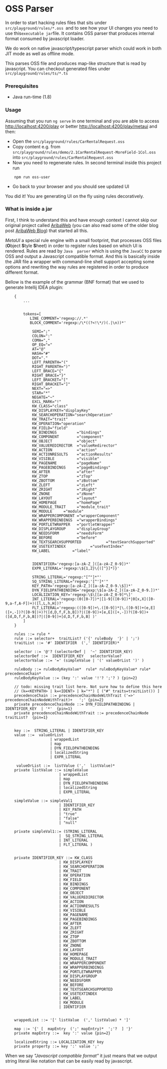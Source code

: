 # OSS Parser

In order to start hacking rules files that sits under `src/playground/rules/*.oss `and to see how your UI changes you need to use
this` executable jar `file. It contains OSS parser that produces internal format consumed by javascript loader.  

We do work on native javascript/typescript parser which could work in both JIT mode as well as offline mode. 

This parses OSS file and produces map-like structure that is read by javascript. You can checkout
generated files under `src/playground/rules/ts/*.ts`


### Prerequisites 

* Java run-time (1.8)



### Usage


Assuming that you run `ng serve` in one terminal and you are able to access [http://localhost:4200/play][1] or better 
[http://localhost:4200/play/metaui][2] and then:

*  Open the `src/playground/rules/CarRentalRequest.oss`
*  Copy content e.g. from `src/playground/rules/demo/2.1CarRentalRequest-MoreField-1Col.oss` into `src/playground/rules/CarRentalRequest.oss`  
*  Now you need to regenerate rules. In second terminal inside this project run 

```
    npm run oss-user
```
 
* Go back to your browser and you should see updated UI 
 
 You did it! You are generating UI on the fly using rules decoratively. 


### What is inside a jar

First, I think to understand this and have enough context I cannot skip our original project called [AribaWeb][3] (you can also
read some of the older blog post  [AribaWeb Blog][3]) that started all this. 

_MetaUI_ a special rule engine with a small footprint, that processes OSS files (**O**bject **S**tyle **S**heet) in order to 
register rules based on which UI is rendered. Rules are read by `Java  parser` which is using the `JavaCC` to parse OSS and output a Javascript compatible 
format. And this is basically inside the JAR file a wrapper with command-line shell support accepting some 
options and rewriting the way rules are registered in order to produce different format.


Bellow is the example of the grammar (BNF format) that we used to generate Intellij IDEA plugin:

```
    {
        ...
    
    
        tokens=[
           LINE_COMMENT='regexp://.*'
           BLOCK_COMMENT='regexp:/\*((?<!\*/)(.|\n))*'
    
            SEMI=";"
            COLON=":"
            COMA=","
            OP_EQ="="
            AT="@"
            HASH="#"
            DOT="."
            LEFT_PARENTH="("
            RIGHT_PARENTH=")"
            LEFT_BRACE="{"
            RIGHT_BRACE="}"
            LEFT_BRACKET="["
            RIGHT_BRACKET="]"
            NEXT="=>"
            STAR="*"
            NEGATE="~"
            EXCL_MARK="!"
            KW_CLASS="class"
            KW_DISPLAYKEY="displayKey"
            KW_SEARCHOPERATION="searchOperation"
            KW_TRAIT="trait"
            KW_OPERATION="operation"
            KW_FIELD="field"
            KW_BINDINGS         ="bindings"
            KW_COMPONENT        ="component"
            KW_OBJECT           ="object"
            KW_VALUEREDIRECTOR  ="valueRedirector"
            KW_ACTION           ="action"
            KW_ACTIONRESULTS    ="actionResults"
            KW_VISIBLE          ="visible"
            KW_PAGENAME         ="pageName"
            KW_PAGEBINDINGS     ="pageBindings"
            KW_AFTER            ="after"
            KW_ZTOP             ="zTop"
            KW_ZBOTTOM          ="zBottom"
            KW_ZLEFT            ="zLeft"
            KW_ZRIGHT           ="zRight"
            KW_ZNONE            ="zNone"
            KW_LAYOUT           ="layout"
            KW_HOMEPAGE         ="homePage"
            KW_MODULE_TRAIT     ="module_trait"
            KW_MODULE     ="module"
            KW_WRAPPERCOMPONENT ="wrapperComponent"
            KW_WRAPPERBINDINGS  ="wrapperBindings"
            KW_PORTLETWRAPPER   ="portletWrapper"
            KW_DISPLAYGROUP     ="displayGroup"
            KW_NEEDSFORM        ="needsForm"
            KW_BEFORE           ="before"
            KW_TEXTSEARCHSUPPORTED           ="textSearchSupported"
            KW_USETEXTINDEX           ="useTextIndex"
            KW_LABEL          ="label"
    
    
            IDENTIFIER='regexp:[a-zA-Z_]([a-zA-Z_0-9])*'
            EXPR_LITERAL='regexp:\${1,2}\{([^}]*)}'
    
            STRING_LITERAL='regexp:"[^"]*"'
            SQ_STRING_LITERAL="regexp:'[^']*'"
            KEY_PATH='regexp:[a-zA-Z_]([a-zA-Z_0-9.\$])*'
            DYN_FIELDPATHBINDING='regexp:\$[a-zA-Z_]([a-zA-Z_0-9.])*'
            LOCALIZATION_KEY='regexp:\$\[[a-zA-Z_0-9]*\]'
            INT_LITERAL='regexp:(0([0-7])*|[1-9]([0-9])*|0[x,X]([0-9,a-f,A-F])+)([l,L,h,H])?'
            FLT_LITERAL='regexp:(([0-9])+\.([0-9])*|\.([0-9])+(e,E]([+,-])?([0-9])+)?([d,D,f,F,b,B])?|([0-9])+[e,E]([+,-])?([0-9])+([d,D,f,F,b,B])?|([0-9])+[d,D,f,F,b,B] )'
        ]
    }
    
    rules ::= rule *
    rule ::= selector+  traitList? ('{' ruleBody  '}' | ';')
    traitList ::= '#' IDENTIFIER  (',' IDENTIFIER)*
    
    selector ::= '@'? (selectorDef |  '~' IDENTIFIER_KEY)
    selectorDef ::=  IDENTIFIER_KEY   selectorValue?
    selectorValue ::= '=' (simpleValue | '(' valueOrList ')' )
    
    ruleBody ::= ruleBodyKeyValue*  rule* ruleBodyKeyValue* rule* precedenceChain*
    ruleBodyKeyValue ::= (key ':' value '!'? ';'? ) {pin=2}
    
    // todo: missing trait list here. Not sure how to define this here
    // (k=<KEYPATH> | k=<IDENT> | k="*") [ ("#" traits=traitList()) ]
    precedenceChain ::= precedenceChainNodeWithTrait ('=>' precedenceChainNodeWithTrait)+   ';' {pin=2}
    private precedenceChainNode ::= DYN_FIELDPATHBINDING | IDENTIFIER_KEY  | '*'  {pin=1}
    private precedenceChainNodeWithTrait ::= precedenceChainNode   traitList?  {pin=1}
    
    
    key ::=  STRING_LITERAL | IDENTIFIER_KEY
    value ::=  valueOrList
                    | wrappedList
                    | map
                    | DYN_FIELDPATHBINDING
                    | localizedString
                    | EXPR_LITERAL
    
     valueOrList ::=  listValue (','  listValue)*
    private listValue ::= simpleValue
                        | wrappedList
                        | map
                        | DYN_FIELDPATHBINDING
                        | localizedString
                        | EXPR_LITERAL
    
    simpleValue ::= simpleVal1
                        | IDENTIFIER_KEY
                        | KEY_PATH
                        | "true"
                        | "false"
                        | "null"
    
    private simpleVal1::= (STRING_LITERAL
                        |  SQ_STRING_LITERAL
                        | INT_LITERAL
                        | FLT_LITERAL )
    
    
    private IDENTIFIER_KEY ::= KW_CLASS
                        | KW_DISPLAYKEY
                        | KW_SEARCHOPERATION
                        | KW_TRAIT
                        | KW_OPERATION
                        | KW_FIELD
                        | KW_BINDINGS
                        | KW_COMPONENT
                        | KW_OBJECT
                        | KW_VALUEREDIRECTOR
                        | KW_ACTION
                        | KW_ACTIONRESULTS
                        | KW_VISIBLE
                        | KW_PAGENAME
                        | KW_PAGEBINDINGS
                        | KW_AFTER
                        | KW_ZLEFT
                        | KW_ZRIGHT
                        | KW_ZTOP
                        | KW_ZBOTTOM
                        | KW_ZNONE
                        | KW_LAYOUT
                        | KW_HOMEPAGE
                        | KW_MODULE_TRAIT
                        | KW_WRAPPERCOMPONENT
                        | KW_WRAPPERBINDINGS
                        | KW_PORTLETWRAPPER
                        | KW_DISPLAYGROUP
                        | KW_NEEDSFORM
                        | KW_BEFORE
                        | KW_TEXTSEARCHSUPPORTED
                        | KW_USETEXTINDEX
                        | KW_LABEL
                        | KW_MODULE
                        | IDENTIFIER
    
    
    wrappedList ::= '[' listValue  (',' listValue) * ']'
    
    map ::= '{' [  mapEntry  (';' mapEntry)*  ';'?  ] '}'
    private mapEntry ::=  key ':' value {pin=2}
    
    localizedString ::= LOCALIZATION_KEY key
    private property ::= key ':' value ';'

```

When we say _"Javascript compatible format"_ it just means that we output string literal like notation that can be easily 
read by javascript.

 




 [1]: http://localhost:4200/play
 [2]: http://localhost:4200/play/metaui
 [3]: https://sourceforge.net/p/aribaweb/wiki/Home/
 [4]: http://aribaweb.blogspot.com/2012/
 